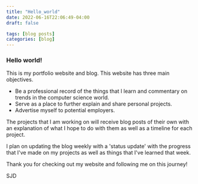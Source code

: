 ```yaml
---
title: "Hello_world"
date: 2022-06-16T22:06:49-04:00
draft: false

tags: [blog posts]
categories: [blog]
---
```


### Hello world!

This is my portfolio website and blog. This website has three main objectives.

- Be a professional record of the things that I learn and commentary on trends in the computer science world. 
- Serve as a place to further explain and share personal projects.
- Advertise myself to potential employers.

The projects that I am working on will receive blog posts of their own with an explanation of what I hope to do with them as well as a timeline for each project. 

I plan on updating the blog weekly with a 'status update' with the progress that I've made on my projects as well as things that I've learned that week.

Thank you for checking out my website and following me on this journey!

SJD